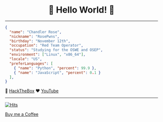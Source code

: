 <div align="center">

# 🤗 Hello World! 🤗

</div>

---

```json
{
  "name": "Chandler Rose",
  "nickname": "RosePwns",
  "birthday": "November 12th",
  "occupation": "Red Team Operator",
  "status": "Studying for the OSWE and OSEP",
  "environment": ["Linux", "x86_64"],
  "locale": "US",
  "preferLanguages": [
    { "name": "Python", "percent": 99.9 },
    { "name": "JavaScript", "percent": 0.1 }
  ],
}
```
<div align="left">

👾 [HackTheBox](https://app.hackthebox.com/profile/badges/1055111)  ♥️  [YouTube](https://www.youtube.com/channel/UCmX-WqhGSMDbBSs9nHjF-wA)

---

<div align="left">

[![Hits](https://hits.seeyoufarm.com/api/count/incr/badge.svg?url=https%3A%2F%2Fgithub.com%2FRosePwns&count_bg=%235EBA18&title_bg=%23353333&icon=&icon_color=%23E7E7E7&title=hits&edge_flat=false)](https://hits.seeyoufarm.com)

[Buy me a Coffee](https://www.buymeacoffee.com/crose)
</div>
